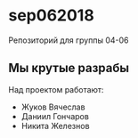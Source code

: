 # sep062018
Репозиторий для группы 04-06

## Мы крутые разрабы
Над проектом работают:
- Жуков Вячеслав
- Даниил Гончаров
- Никита Железнов